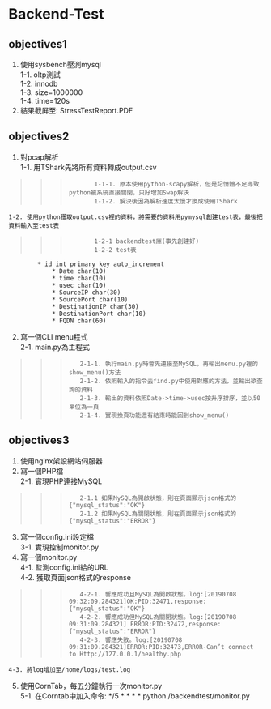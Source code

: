 # Backend-Test

## objectives1
1. 使用sysbench壓測mysql  
    1-1. oltp測試  
    1-2. innodb  
    1-3. size=1000000  
    1-4. time=120s
2. 結果截屏至: StressTestReport.PDF  

## objectives2
1. 對pcap解析  
    1-1. 用TShark先將所有資料轉成output.csv  
>>>            1-1-1. 原本使用python-scapy解析，但是記憶體不足導致python被系統直接關閉，只好增加Swap解決  
>>>            1-1-2. 解決後因為解析速度太慢才換成使用TShark  
    1-2. 使用python獲取output.csv裡的資料，將需要的資料用pymysql創建test表，最後把資料輸入至test表  
>>>            1-2-1 backendtest庫(事先創建好)  
>>>            1-2-2 test表  
	        * id int primary key auto_increment
                * Date char(10)  
                * time char(10)  
                * usec char(10)  
                * SourceIP char(30)  
                * SourcePort char(10)  
                * DestinationIP char(30)  
                * DestinationPort char(10)  
                * FQDN char(60)  

2. 寫一個CLI menu程式  
    2-1. main.py為主程式  
>>>        2-1-1. 執行main.py時會先連接至MySQL，再輸出menu.py裡的show_menu()方法  
>>>        2-1-2. 依照輸入的指令去find.py中使用對應的方法，並輸出欲查詢的資料  
>>>        2-1-3. 輸出的資料依照Date->time->usec按升序排序，並以50單位為一頁  
>>>        2-1-4. 實現換頁功能還有結束時能回到show_menu()  

## objectives3
1. 使用nginx架設網站伺服器  
2. 寫一個PHP檔  
    2-1. 實現PHP連接MySQL  
>>>        2-1.1 如果MySQL為開啟狀態，則在頁面顯示json格式的{"mysql_status":"OK"}  
>>>        2-1.2 如果MySQL為關閉狀態，則在頁面顯示json格式的{"mysql_status":"ERROR"}  
3. 寫一個config.ini設定檔  
    3-1. 實現控制monitor.py  
4. 寫一個monitor.py  
    4-1. 監測config.ini給的URL  
    4-2. 獲取頁面json格式的response  
>>>        4-2-1. 響應成功且MySQL為開啟狀態。log:[20190708 09:32:09.284321]OK:PID:32471,response:{"mysql_status":"OK"}  
>>>        4-2-2. 響應成功但MySQL為關閉狀態。log:[20190708 09:31:09.284321] ERROR:PID:32472,response:{"mysql_status":"ERROR"}  
>>>        4-2-3. 響應失敗。log:[20190708 09:31:09.284321]ERROR:PID:32473,ERROR-Can’t connect to Http://127.0.0.1/healthy.php  
    4-3. 將log增加至/home/logs/test.log  
5. 使用CornTab，每五分鐘執行一次monitor.py  
    5-1. 在Corntab中加入命令: */5 * * * * python /backendtest/monitor.py  




